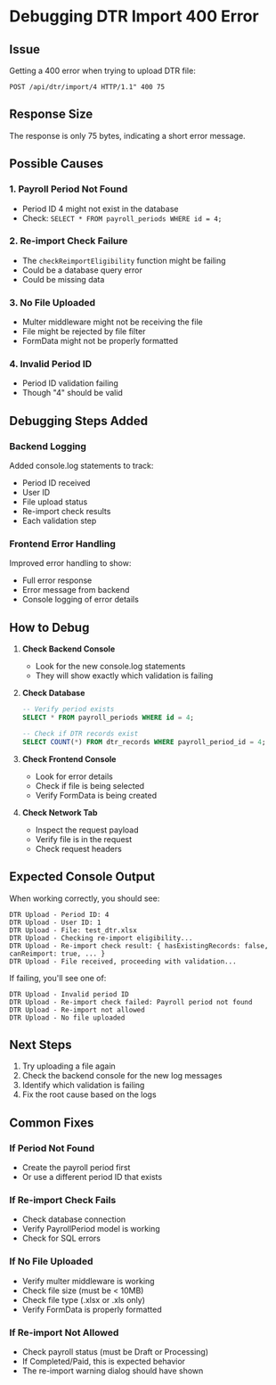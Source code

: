 # Debugging DTR Import 400 Error

## Issue
Getting a 400 error when trying to upload DTR file:
```
POST /api/dtr/import/4 HTTP/1.1" 400 75
```

## Response Size
The response is only 75 bytes, indicating a short error message.

## Possible Causes

### 1. Payroll Period Not Found
- Period ID 4 might not exist in the database
- Check: `SELECT * FROM payroll_periods WHERE id = 4;`

### 2. Re-import Check Failure
- The `checkReimportEligibility` function might be failing
- Could be a database query error
- Could be missing data

### 3. No File Uploaded
- Multer middleware might not be receiving the file
- File might be rejected by file filter
- FormData might not be properly formatted

### 4. Invalid Period ID
- Period ID validation failing
- Though "4" should be valid

## Debugging Steps Added

### Backend Logging
Added console.log statements to track:
- Period ID received
- User ID
- File upload status
- Re-import check results
- Each validation step

### Frontend Error Handling
Improved error handling to show:
- Full error response
- Error message from backend
- Console logging of error details

## How to Debug

1. **Check Backend Console**
   - Look for the new console.log statements
   - They will show exactly which validation is failing

2. **Check Database**
   ```sql
   -- Verify period exists
   SELECT * FROM payroll_periods WHERE id = 4;
   
   -- Check if DTR records exist
   SELECT COUNT(*) FROM dtr_records WHERE payroll_period_id = 4;
   ```

3. **Check Frontend Console**
   - Look for error details
   - Check if file is being selected
   - Verify FormData is being created

4. **Check Network Tab**
   - Inspect the request payload
   - Verify file is in the request
   - Check request headers

## Expected Console Output

When working correctly, you should see:
```
DTR Upload - Period ID: 4
DTR Upload - User ID: 1
DTR Upload - File: test_dtr.xlsx
DTR Upload - Checking re-import eligibility...
DTR Upload - Re-import check result: { hasExistingRecords: false, canReimport: true, ... }
DTR Upload - File received, proceeding with validation...
```

If failing, you'll see one of:
```
DTR Upload - Invalid period ID
DTR Upload - Re-import check failed: Payroll period not found
DTR Upload - Re-import not allowed
DTR Upload - No file uploaded
```

## Next Steps

1. Try uploading a file again
2. Check the backend console for the new log messages
3. Identify which validation is failing
4. Fix the root cause based on the logs

## Common Fixes

### If Period Not Found
- Create the payroll period first
- Or use a different period ID that exists

### If Re-import Check Fails
- Check database connection
- Verify PayrollPeriod model is working
- Check for SQL errors

### If No File Uploaded
- Verify multer middleware is working
- Check file size (must be < 10MB)
- Check file type (.xlsx or .xls only)
- Verify FormData is properly formatted

### If Re-import Not Allowed
- Check payroll status (must be Draft or Processing)
- If Completed/Paid, this is expected behavior
- The re-import warning dialog should have shown
